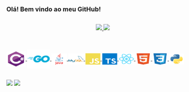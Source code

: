 ### Olá! Bem vindo ao meu GitHub!
##
<div align="center">
  <a href="https://github.com/charlespsc">
  <img height="190em" src="https://github-readme-stats.vercel.app/api?username=charlespsc&show_icons=true&theme=dark"/>
  <img height="190em" src="https://github-readme-stats.vercel.app/api/top-langs/?username=charlespsc&layout=compact&langs_count=10&theme=dark"/>
</div>

  ##
  
<div style="display: inline_block"><br>
  <img align="center" alt="csharp" height="40" width="50" src="https://github.com/devicons/devicon/blob/master/icons/csharp/csharp-original.svg">
  <img align="center" alt="Go" height="50" width="60" src="https://github.com/devicons/devicon/blob/master/icons/go/go-original-wordmark.svg">
  <img align="center" alt="Js" height="30" width="40" src="https://github.com/devicons/devicon/blob/master/icons/java/java-original-wordmark.svg">
  <img align="center" alt="Js" height="30" width="40" src="https://github.com/devicons/devicon/blob/master/icons/mysql/mysql-original-wordmark.svg">


  <img align="center" alt="Js" height="30" width="40" src="https://raw.githubusercontent.com/devicons/devicon/master/icons/javascript/javascript-plain.svg">
  <img align="center" alt="Ts" height="30" width="40" src="https://raw.githubusercontent.com/devicons/devicon/master/icons/typescript/typescript-plain.svg">
  <img align="center" alt="React" height="30" width="40" src="https://raw.githubusercontent.com/devicons/devicon/master/icons/react/react-original.svg">
  <img align="center" alt="HTML" height="30" width="40" src="https://raw.githubusercontent.com/devicons/devicon/master/icons/html5/html5-original.svg">
  <img align="center" alt="CSS" height="30" width="40" src="https://raw.githubusercontent.com/devicons/devicon/master/icons/css3/css3-original.svg">
  <img align="center" alt="Python" height="30" width="40" src="https://raw.githubusercontent.com/devicons/devicon/master/icons/python/python-original.svg">
</div>

  ##
  
<div>
<a href="https://discord.gg/sb8Bsqu" target="_blank"><img src="https://img.shields.io/badge/Discord-7289DA?style=for-the-badge&logo=discord&logoColor=white" target="_blank"></a> 
<a href="https://www.linkedin.com/in/charlesp-sc" target="_blank"><img src="https://img.shields.io/badge/-LinkedIn-%230077B5?style=for-the-badge&logo=linkedin&logoColor=white" target="_blank"></a>
</div>
